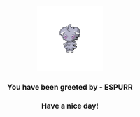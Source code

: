 <p align="center">
            <img src="https://raw.githubusercontent.com/PokeAPI/sprites/master/sprites/pokemon/677.png" width="150" height="150">
          </p>
          <h3 align="center">You have been greeted by - <b>ESPURR</b></h3>
          <h3 align="center">Have a nice day!</h3>
